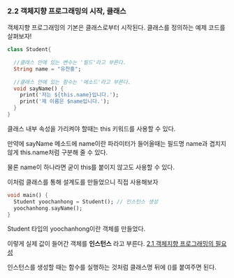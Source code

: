 ### 2.2 객체지향 프로그래밍의 시작, 클래스

객체지향 프로그래밍의 기본은 클래스로부터 시작된다. 클래스를 정의하는 예제 코드를 살펴보자!

```dart
class Student{
  
  //클래스 안에 있는 변수는 '필드'라고 부른다.
  String name = "유찬홍";
  
  //클래스 안에 있는 함수는 '메소드'라고 부른다.
  void sayName() {
    print('저는 ${this.name}입니다.');
    print('제 이름은 $name입니다.');
  }
}
```

클래스 내부 속성을 가리켜야 할때는 this 키워드를 사용할 수 있다.

만약에 sayName 메소드에 name이란 파라미터가 들어올때는 필드명 name과 겹치지 않게 this.name처럼 구분해 줄 수 있다.

물론 name이 하나라면 굳이 this를 붙이지 않고도 사용할 수 있다.

이처럼 클래스를 통해 설계도를 만들었으니 직접 사용해보자

```dart
void main() {
  Student yoochanhong = Student(); // 인스턴스 생성
  yoochanhong.sayName();
}
```

Student 타입의 yoochanhong이란 객체를 만들었다.

이렇게 실제 값이 들어간 객체를 **인스턴스** 라고 부른다. [2.1 객체지향 프로그래밍의 필요성]("https://github.com/Yoochanhong/TIL/blob/main/%EC%B1%85/%EC%BD%94%EB%93%9C%ED%8C%A9%ED%86%A0%EB%A6%AC%EC%9D%98%20%ED%94%8C%EB%9F%AC%ED%84%B0%20%ED%94%84%EB%A1%9C%EA%B7%B8%EB%9E%98%EB%B0%8D/1%EB%8B%A8%EA%B3%84.%20%EB%8B%A4%ED%8A%B8%20%EC%96%B8%EC%96%B4%20%EB%A7%88%EC%8A%A4%ED%84%B0%ED%95%98%EA%B8%B0/2.%20%EB%8B%A4%ED%8A%B8%20%EA%B0%9D%EC%B2%B4%EC%A7%80%ED%96%A5%20%ED%94%84%EB%A1%9C%EA%B7%B8%EB%9E%98%EB%B0%8D/2.1%20%EA%B0%9D%EC%B2%B4%EC%A7%80%ED%96%A5%20%ED%94%84%EB%A1%9C%EA%B7%B8%EB%9E%98%EB%B0%8D%EC%9D%98%20%ED%95%84%EC%9A%94%EC%84%B1/2.1%20%EA%B0%9D%EC%B2%B4%EC%A7%80%ED%96%A5%20%ED%94%84%EB%A1%9C%EA%B7%B8%EB%9E%98%EB%B0%8D%EC%9D%98%20%ED%95%84%EC%9A%94%EC%84%B1.md")

인스턴스를 생성할 때는 함수를 실행하는 것처럼 클래스명 뒤에 ()를 붙여주면 된다.